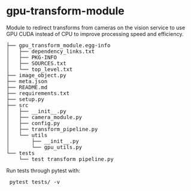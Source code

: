 # gpu-transform-module

Module to redirect transforms from cameras on the vision service to use GPU CUDA instead of CPU to improve processing speed and efficiency.

<pre>
├── gpu_transform_module.egg-info
│   ├── dependency_links.txt
│   ├── PKG-INFO
│   ├── SOURCES.txt
│   └── top_level.txt
├── image_object.py
├── meta.json
├── README.md
├── requirements.txt
├── setup.py
├── src
│   ├── __init__.py
│   ├── camera_module.py
│   ├── config.py
│   ├── transform_pipeline.py
│   └── utils
│       ├── __init__.py
│       └── gpu_utils.py
└── tests
    └── test_transform_pipeline.py
</pre>

Run tests through pytest with:
<pre> pytest tests/ -v </pre>